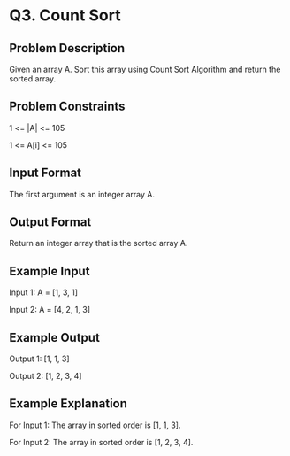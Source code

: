 # Q3. Count Sort
## Problem Description
Given an array A. Sort this array using Count Sort Algorithm and return the sorted array.

## Problem Constraints
1 <= |A| <= 105

1 <= A[i] <= 105

## Input Format
The first argument is an integer array A.

## Output Format
Return an integer array that is the sorted array A.

## Example Input
Input 1:
A = [1, 3, 1]

Input 2:
A = [4, 2, 1, 3]

## Example Output
Output 1:
[1, 1, 3]

Output 2:
[1, 2, 3, 4]

## Example Explanation
For Input 1:
The array in sorted order is [1, 1, 3].

For Input 2:
The array in sorted order is [1, 2, 3, 4].
